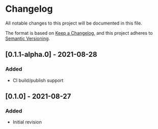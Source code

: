 # Changelog

All notable changes to this project will be documented in this file.

The format is based on [Keep a Changelog](https://keepachangelog.com/en/1.0.0/),
and this project adheres to [Semantic Versioning](https://semver.org/spec/v2.0.0.html).

## [0.1.1-alpha.0] - 2021-08-28

### Added
- CI build/publish support

## [0.1.0] - 2021-08-27

### Added
- Initial revision
